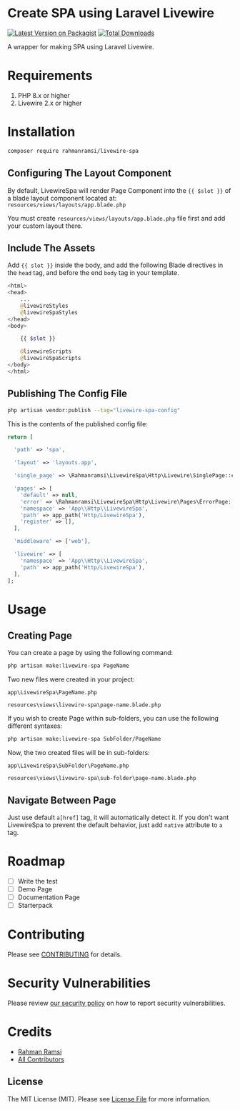 # Create SPA using Laravel Livewire

[![Latest Version on Packagist](https://img.shields.io/packagist/v/rahmanramsi/livewire-spa.svg?style=flat-square)](https://packagist.org/packages/rahmanramsi/livewire-spa)
[![Total Downloads](https://img.shields.io/packagist/dt/rahmanramsi/livewire-spa.svg?style=flat-square)](https://packagist.org/packages/rahmanramsi/livewire-spa)

A wrapper for making SPA using Laravel Livewire.

# Requirements

1. PHP 8.x or higher
2. Livewire 2.x or higher

# Installation

```bash
composer require rahmanramsi/livewire-spa
```

## Configuring The Layout Component

By default, LivewireSpa will render Page Component into the `{{ $slot }}` of a blade layout component located at: `resources/views/layouts/app.blade.php`

You must create `resources/views/layouts/app.blade.php` file first and add your custom layout there.

## Include The Assets

Add `{{ slot }}` inside the body, and add the following Blade directives in the `head` tag, and before the end `body` tag in your template.

```php
<html>
<head>
    ...
    @livewireStyles
    @livewireSpaStyles
</head>
<body>

    {{ $slot }}

    @livewireScripts
    @livewireSpaScripts
</body>
</html>
```

## Publishing The Config File

```bash
php artisan vendor:publish --tag="livewire-spa-config"
```

This is the contents of the published config file:

```php
return [

  'path' => 'spa',

  'layout' => 'layouts.app',

  'single_page' => \Rahmanramsi\LivewireSpa\Http\Livewire\SinglePage::class,

  'pages' => [
    'default' => null,
    'error' => \Rahmanramsi\LivewireSpa\Http\Livewire\Pages\ErrorPage::class,
    'namespace' => 'App\\Http\\LivewireSpa',
    'path' => app_path('Http/LivewireSpa'),
    'register' => [],
  ],

  'middleware' => ['web'],

  'livewire' => [
    'namespace' => 'App\\Http\\LivewireSpa',
    'path' => app_path('Http/LivewireSpa'),
  ],
];
```

# Usage

## Creating Page

You can create a page by using the following command:

```bash
php artisan make:livewire-spa PageName
```

Two new files were created in your project:

`app\LivewireSpa\PageName.php`

`resources\views\livewire-spa\page-name.blade.php`

If you wish to create Page within sub-folders, you can use the following different syntaxes:

```bash
php artisan make:livewire-spa SubFolder/PageName
```

Now, the two created files will be in sub-folders:

`app\LivewireSpa\SubFolder\PageName.php`

`resources\views\livewire-spa\sub-folder\page-name.blade.php`

## Navigate Between Page

Just use default `a[href]` tag, it will automatically detect it. If you don't want LivewireSpa to prevent the default behavior, just add `native` attribute to `a` tag.

# Roadmap

- [ ] Write the test
- [ ] Demo Page
- [ ] Documentation Page
- [ ] Starterpack

# Contributing

Please see [CONTRIBUTING](.github/CONTRIBUTING.md) for details.

# Security Vulnerabilities

Please review [our security policy](../../security/policy) on how to report security vulnerabilities.

# Credits

- [Rahman Ramsi](https://github.com/rahmanramsi)
- [All Contributors](../../contributors)

## License

The MIT License (MIT). Please see [License File](LICENSE.md) for more information.
